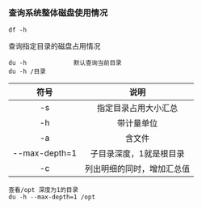 ### 查询系统整体磁盘使用情况

```
df -h
```



查询指定目录的磁盘占用情况

```
du -h             默认查询当前目录
du -h /目录
```

|     符号      |            说明            |
| :-----------: | :------------------------: |
|      -s       |    指定目录占用大小汇总    |
|      -h       |         带计量单位         |
|      -a       |           含文件           |
| --max-depth=1 |  子目录深度，1就是根目录   |
|      -c       | 列出明细的同时，增加汇总值 |

```
查看/opt 深度为1的目录
du -h --max-depth=1 /opt
```

